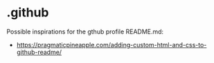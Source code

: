 # .github

Possible inspirations for the gthub profile README.md:
- https://pragmaticpineapple.com/adding-custom-html-and-css-to-github-readme/